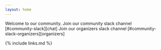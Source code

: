 ```yaml
---
layout: home
---
```

Welcome to our community.
Join our community slack channel [#community-slack][chat]
Join our organizers slack channel [#community-slack-organizers][organizers]

{% include links.md %}